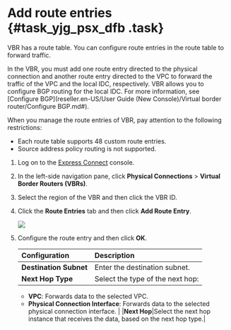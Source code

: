 # Add route entries {#task_yjg_psx_dfb .task}

VBR has a route table. You can configure route entries in the route table to forward traffic.

In the VBR, you must add one route entry directed to the physical connection and another route entry directed to the VPC to forward the traffic of the VPC and the local IDC, respectively. VBR allows you to configure BGP routing for the local IDC. For more information, see [Configure BGP](reseller.en-US/User Guide (New Console)/Virtual border router/Configure BGP.md#).

When you manage the route entries of VBR, pay attention to the following restrictions:

-   Each route table supports 48 custom route entries.
-   Source address policy routing is not supported.

1.  Log on to the [Express Connect](https://partners-intl.console.aliyun.com/#/ri) console. 
2.  In the left-side navigation pane, click **Physical Connections** \> **Virtual Border Routers \(VBRs\)**. 
3.  Select the region of the VBR and then click the VBR ID. 
4.  Click the **Route Entries** tab and then click **Add Route Entry**. 

    ![](http://static-aliyun-doc.oss-cn-hangzhou.aliyuncs.com/assets/img/21430/154272712912048_en-US.png)

5.  Configure the route entry and then click **OK**. 

    |Configuration|Description|
    |:------------|:----------|
    |**Destination Subnet**|Enter the destination subnet.|
    |**Next Hop Type**| Select the type of the next hop:

    -   **VPC**: Forwards data to the selected VPC.
    -   **Physical Connection Interface**: Forwards data to the selected physical connection interface.
 |
    |**Next Hop**|Select the next hop instance that receives the data, based on the next hop type.|


